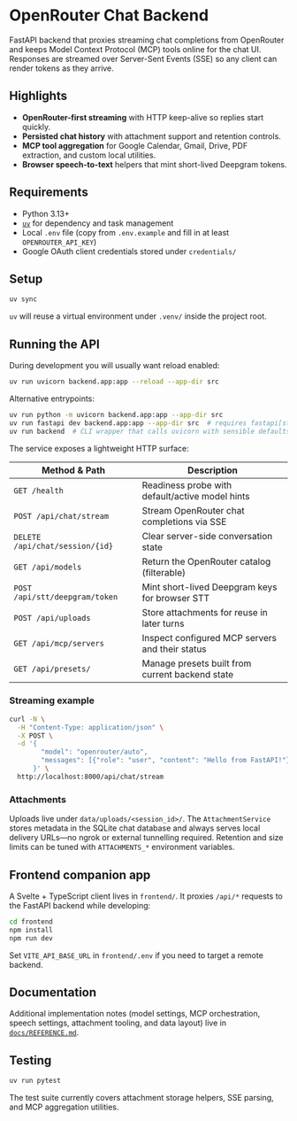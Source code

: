 # OpenRouter Chat Backend

FastAPI backend that proxies streaming chat completions from OpenRouter and keeps
Model Context Protocol (MCP) tools online for the chat UI. Responses are streamed
over Server-Sent Events (SSE) so any client can render tokens as they arrive.

## Highlights

- **OpenRouter-first streaming** with HTTP keep-alive so replies start quickly.
- **Persisted chat history** with attachment support and retention controls.
- **MCP tool aggregation** for Google Calendar, Gmail, Drive, PDF extraction, and
  custom local utilities.
- **Browser speech-to-text** helpers that mint short-lived Deepgram tokens.

## Requirements

- Python 3.13+
- [`uv`](https://github.com/astral-sh/uv) for dependency and task management
- Local `.env` file (copy from `.env.example` and fill in at least
  `OPENROUTER_API_KEY`)
- Google OAuth client credentials stored under `credentials/`

## Setup

```bash
uv sync
```

`uv` will reuse a virtual environment under `.venv/` inside the project root.

## Running the API

During development you will usually want reload enabled:

```bash
uv run uvicorn backend.app:app --reload --app-dir src
```

Alternative entrypoints:

```bash
uv run python -m uvicorn backend.app:app --app-dir src
uv run fastapi dev backend.app:app --app-dir src  # requires fastapi[standard]
uv run backend  # CLI wrapper that calls uvicorn with sensible defaults
```

The service exposes a lightweight HTTP surface:

| Method & Path | Description |
|---------------|-------------|
| `GET /health` | Readiness probe with default/active model hints |
| `POST /api/chat/stream` | Stream OpenRouter chat completions via SSE |
| `DELETE /api/chat/session/{id}` | Clear server-side conversation state |
| `GET /api/models` | Return the OpenRouter catalog (filterable) |
| `POST /api/stt/deepgram/token` | Mint short-lived Deepgram keys for browser STT |
| `POST /api/uploads` | Store attachments for reuse in later turns |
| `GET /api/mcp/servers` | Inspect configured MCP servers and their status |
| `GET /api/presets/` | Manage presets built from current backend state |

### Streaming example

```bash
curl -N \
  -H "Content-Type: application/json" \
  -X POST \
  -d '{
        "model": "openrouter/auto",
        "messages": [{"role": "user", "content": "Hello from FastAPI!"}]
      }' \
  http://localhost:8000/api/chat/stream
```

### Attachments

Uploads live under `data/uploads/<session_id>/`. The
`AttachmentService` stores metadata in the SQLite chat database and always serves
local delivery URLs—no ngrok or external tunnelling required. Retention and size
limits can be tuned with `ATTACHMENTS_*` environment variables.

## Frontend companion app

A Svelte + TypeScript client lives in `frontend/`. It proxies `/api/*` requests
to the FastAPI backend while developing:

```bash
cd frontend
npm install
npm run dev
```

Set `VITE_API_BASE_URL` in `frontend/.env` if you need to target a remote
backend.

## Documentation

Additional implementation notes (model settings, MCP orchestration, speech
settings, attachment tooling, and data layout) live in
[`docs/REFERENCE.md`](docs/REFERENCE.md).

## Testing

```bash
uv run pytest
```

The test suite currently covers attachment storage helpers, SSE parsing, and MCP
aggregation utilities.
